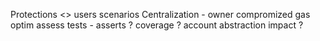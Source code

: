 Protections <> users scenarios
Centralization - owner compromized
gas optim
assess tests - asserts ? coverage ?
account abstraction impact ?